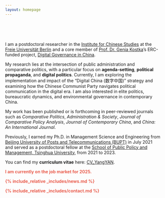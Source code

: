 ```yaml
---
layout: homepage
---
```


<h1 id="about-me"></h1>

<h2 style="margin: 80px 0px 10px;"></h2>

I am a postdoctoral researcher in the [Institute for Chinese Studies](https://www.geschkult.fu-berlin.de/e/oas/sinologie/index.html) at the [Freie Universität Berlin](https://www.fu-berlin.de/) and a core member of [Prof. Dr. Genia Kostka](https://www.geschkult.fu-berlin.de/e/oas/sinologie/institut/mitarbeiter/1_professoren/Kostka.html)’s ERC-funded project, [Digital Governance in China](https://www.digitalgovernancechina.eu/).

My research lies at the intersection of public administration and comparative politics, with a particular focus on **agenda-setting**, **political propaganda**, and **digital politics**. Currently, I am exploring the implementation and impact of the “Digital China (数字中国)” strategy and examining how the Chinese Communist Party navigates political communication in the digital era. I am also interested in elite politics, bureaucratic dynamics, and environmental governance in contemporary China.

My work has been published or is forthcoming in peer-reviewed journals such as *Comparative Politics*, *Administration & Society*, *Journal of Comparative Policy Analysis*, *Journal of Contemporary China*, and *China: An International Journal*.

Previously, I earned my Ph.D. in Management Science and Engineering from [Beijing University of Posts and Telecommunications (BUPT)](https://www.bupt.edu.cn/) in July 2021 and served as a postdoctoral fellow at the [School of Public Policy and Management, Tsinghua University](https://www.sppm.tsinghua.edu.cn/), from 2021 to 2023. 

You can find my **curriculum vitae** here: [CV_YangYAN](./assets/file/CV_YangYAN202411.pdf).

<strong style="color:#e74d3c; font-weight:600"><strong style="color:#e74d3c; font-weight:600">I am currently on the job market for 2025.</strong> 

{% include_relative _includes/news.md %}

{% include_relative _includes/contact.md %}
